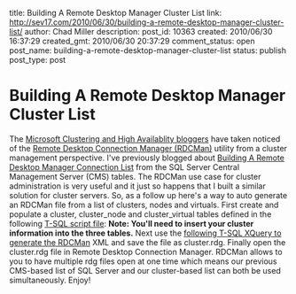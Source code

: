 title: Building A Remote Desktop Manager Cluster List
link: http://sev17.com/2010/06/30/building-a-remote-desktop-manager-cluster-list/
author: Chad Miller
description: 
post_id: 10363
created: 2010/06/30 16:37:29
created_gmt: 2010/06/30 20:37:29
comment_status: open
post_name: building-a-remote-desktop-manager-cluster-list
status: publish
post_type: post

# Building A Remote Desktop Manager Cluster List

The [Microsoft Clustering and High Availablity bloggers](http://blogs.msdn.com/b/clustering/archive/2010/06/23/10028855.aspx) have taken noticed of the [Remote Desktop Connection Manager (RDCMan)](http://www.microsoft.com/downloads/details.aspx?FamilyID=4603c621-6de7-4ccb-9f51-d53dc7e48047&displaylang=en) utility from a cluster management perspective. I've previously blogged about [Building A Remote Desktop Manager Connection List](/2010/06/building-a-remote-desktop-manager-connection-list/) from the SQL Server Central Management Server (CMS) tables. The RDCMan use case for cluster administration is very useful and it just so happens that I built a similar solution for cluster servers. So, as a follow up here's a way to auto generate an RDCMan file from a list of clusters, nodes and virtuals. First create and populate a cluster, cluster_node and cluster_virtual tables defined in the following [T-SQL script file](http://cid-ea42395138308430.office.live.com/self.aspx/Public/Blog/rdcman%5E_cluster%5E_dbobjs.sql):  **Note: You'll need to insert your cluster information into the three tables.** Next use the [following T-SQL XQuery to generate the RDCMan](http://cid-ea42395138308430.office.live.com/self.aspx/Public/Blog/rdcman%5E_cluster%5E_query.sql) XML and save the file as cluster.rdg.  Finally open the cluster.rdg file in Remote Desktop Connection Manager. RDCMan allows to you to have multiple rdg files open at one time which means our previous CMS-based list of SQL Server and our cluster-based list can both be used simultaneously. Enjoy!